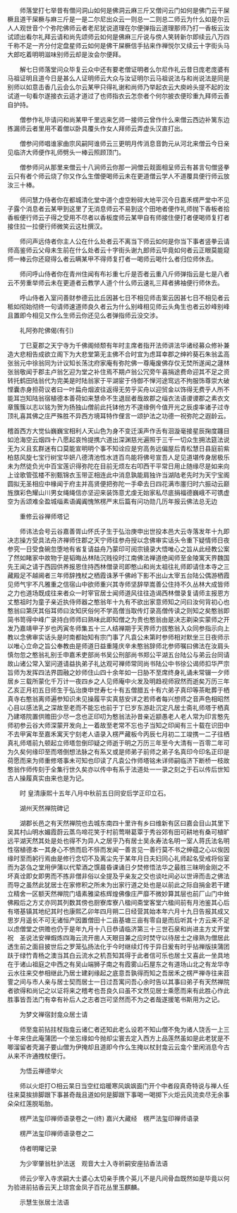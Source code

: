 <!-- { "loadSidebar": true } -->
　　师落堂打七举昔有僧问洞山如何是佛洞云麻三斤又僧问云门如何是佛门云干屎橛且道干屎橛与麻三斤是一是二尔尼出众云一则总一二则总二师云为什么如是尔云人人观世音个个弥陀佛师云者老尼犹说道理在尔便弹指云道理那师乃打一香板云汝试颂出看尔礼拜云请和尚先颂师云如何是佛麻三斤说与傍人笑转新尔即续云八万四千称不足一齐分付定盘星师云如何是佛干屎橛信手拈来作禅悦尔又续云十字街头马大郎吃着明明滋味别师云却是汝会尔便拜。

　　解七日师落堂问众毕复云众中还有要老僧证明者么尔尼作礼云昔日庞老庞婆有马祖证明且道今日是甚么人证明师云大众与汝证明尔云马祖说法与和尚说法是同是别师以如意击香几云会么尔云某甲只得礼谢和尚师乃举起衣云大庾岭头提不起的汝试道一句看尔遂接衣云适才道过了也师指衣云怎奈者个何尔披衣便珍重九拜师云善自护持。

　　僧参作礼毕请问和尚某甲千里远来乞师一接师云曾作什么来僧云西边补篱东边拣漏师云者里用不着僧以卧具覆头作女人拜师云弄虚头汉直打出。

　　僧参问师唱谁家曲宗风嗣阿谁师云三更明月传消息音韵元从河北来僧云今日亲见临济大师便作礼师劈头一棒云照顾顶门。

　　僧参师问从那里来僧云十八涧师云你那一涧僧云觌面相呈师云有甚言句僧竖拳云只有者个师云烧了你又作么生僧便喝师云未在更道僧云学人不道覆具便行师云放汝三十棒。

　　师问慧力侍者你在都城清化堂中道个虚空粉碎大地平沉今日嘉禾楞严堂中不见子露个消息者云某甲到这里了无消息师云不易到这个田地者便作礼师抛下香板者拾香板便行师云子得之受用不尽者以香板度师云某甲自有师接住便打者便喝师复打者接住拉一拉便行师微笑云这杜撰汉。

　　师问声远侍者你主人公在什么处者云不离当下师云如何是你当下事者竖拳云请师高鉴师云父母未生前在什么处者云十字街头谢九郎师云毕竟如何者云正眼莫能窥师一棒云你还窥得么者云瞒某甲不得师复打者一喝师云喝什么者归位师休去。

　　师问呼山侍者你在青州住闻有布衫重七斤是否者云重八斤师弹指云是七是八者云不劳重举师云未在更道者云教学人道个什么师云速礼三拜者拂袖便行师休去。

　　呼山侍者入室问善财参德云比丘因甚七日不相见师击案云因甚七日不相见者云秪如彻始彻终一句请师速道师良久者云为什么别峰相见师云头角生也者云妙峰别峰且置即今相见又作么生师云你还见么者弹指师云没交涉。

　　礼阿弥陀佛偈(有引)

　　丁巳夏郡之天宁寺为千佛阁倾颓有年时主席者指开法师讲法华诸经募众修补兼造大悲相告成欲立阁下为大悲堂第无主佛不合时宜为虑耳幸郡之绅衿葵石朱翁孟高张翁元中徐翁同为计议知长荡沈府家庵有弥陀佛一尊庵废佛存仅无焚所遂闻之蘧林张翁敬闻于郡主卢翁乞迎为堂之补住焉不期卢翁公冗旁午喜捐途费命迎其不足之资转托鹤田陆翁代为完美是时陆翁家于平湖宦于侍御不惮河途窎远不拘服饰尊崇大破悭囊赤身担荷议者曰一叶扁舟烟波往返得无劳乎买舟以迎贸金以饰得无费乎人所不能耳岂知陆翁宿植德本善荷如来慧命不生退屈者哉故郡之缁衣法语谡谡郡之素衣文章簇簇以志以铭为贺为扬独山僧前此托钵他方不遑缘例今值开光之辰虔率诸子过寺顶礼喜其佛之庄严殊胜不异西方境耳特作俚言一颂护法之功德一祝弥陀之遐龄云。

稽首西方大觉仙巍巍宝相利人天山色为身不变迁溪声作舌有洄漩毫接星辰掬度躔目如沧海空云烟四十八愿起哀怜提携六道出深渊慈光遍照于三千一切众生拥法筵法说无为义且玄群迷有口莫能宣明明个事不知诠应是穷高务远偏屋后青松慧日县庭前紫柏慈风旋七宝行树宝华妍八德清池性水涟百鸟能将佛号宣吾人足见道堪传身居极乐未为然徒负光中百宝莲识得弥陀在目前无烦左右叩西干平常日用止随缘尽是如来向上诠歌管弦楼不别甄锦衣玉带正相连此中消息孰能肩独许当湖陆老先时为天宁宝阁圆拟无圣相应中椽闻于府主并高贤便把弥陀一手牵去日四花满市廛归时六振动云巅旌旗彩色耀山川男女绳绳信亦坚迎来装饰意尤虔无始家私尽底捐福德巍峨不可镌虚空为舌颂难全盈城缁素语阗阗愧煞楞严末后篇有问功勋几历年报云佛法总无边

　　重修云谷禅师塔记

　　师讳法会号云谷嘉善胥山怀氏子生于弘治庚申出世投本邑大云寺落发年十九即决志操方受具法舟济禅师住郡之天宁师往参舟授以念佛审实话头令重下疑情师日夜参究一日受食碗忽堕地有省复请益舟乃蒙印可阅宗镜录大悟唯心之旨从此经教公案了然如睹家中故物于是韬晦丛林陆沉贱役时江南佛法禅道绝闻师至金陵寓天界魏国先王闻之请于西园供养报恩住持西林僧录司即憨山和尚太祖往礼师即请住本寺之三藏殿足不越阃者三年师辞拽杖之栖霞诛茅千佛岭下影不出山太宰五台陆公偶游栖霞见师气宇不凡雅重之信宿山中欲师重兴其寺师坚辞举嵩善公住持不久丛林大成皆师之力也道场既成往来者众一时宰官居士闻师道风往往造谒西林僧录复请师主报恩方丈憨祖时为童子亲近执侍师器之憨翁年十九有不欲出家意师知之问曰汝何背初心也憨翁曰第厌其俗耳师曰汝知厌俗何不学高僧当取传灯录高僧传读之则知之矣憨翁即简书笥得中峰广录持白师师曰熟味此即知僧之为贵也憨翁由是决志剃染实蒙师之开发乃嘉靖甲子岁也丙寅冬师集五十三人结禅期于天界师力拔憨翁入众同参指示向上教以念佛审实话头是时南都始知有宗门事了凡袁公未第时参师相对默坐三日夜师示以唯心立命之旨公奉教由是师道日益重隆庆辛未憨翁辞师北参师嘱曰佛法在汝肩头慎勿忽之憨翁礼别壬申嘉禾吏部尚书吴公刑部尚书郑公平湖五台陆公与弟云台同请故山诸公常入室问道请益执弟子礼达观可禅师常同尚书陆公中书徐公谒师扣华严宗旨师为发挥四法界圆融之妙师住山四十余年如一日胁不至席终身礼诵未常辍一夕师居乡三载所蒙化千万计一夜四乡之人见师庵中火发及明趋视师寂然而逝矣万历三年乙亥正月初五日师生于弘治庚申世寿七十有五僧腊五十有六弟子真印等茶毗葬于栖真寺右憨翁离师遍参知识未见操履平实真慈安详之若师者每兴想师之音声色相昭然心目以感法乳之深故至老而不能忘也前于丁巳岁东游赴沉定凡居士斋礼师塔于栖真乃建塔院置供赡田少尽一念也正印叨为憨翁法孙昔亲近颛愚老人老人常为印言憨先师初参云谷大师深蒙开发向上一着故至老常不忘也子当知之印闻有三十载在识田中不去甲寅年至嘉禾寓天宁刻老人语录入楞严藏板今丙辰七月初二工竣携一二子往栖真礼师塔前九顿起立师塔忽倒印疑之师逝于明之万历三年至今大清有一百零二年可为久矣何缘印至而塔倒想法脉之有系又或是师弟子前师之弟子名真印今印名正印是荷愿而来为师重修塔事未可知也印读了凡袁公作师塔铭未详师嗣临济下断桥一枝故憨翁作师传刻于全集行世久矣亦以传中有系于法道处一一录之刻之于石以传后世知古人操履真实由来也是为记。

　　时
皇清康熙十五年八月中秋前五日同安后学正印立石。

　　湖州天然禅院碑记

　　湖郡长邑之有天然禅院也去城东南四十里许有乡曰维新有区曰嘉会目山其里下吴其村山明水媚霞蔚云蒸鸟啼花笑于村前莺啭葛覃于秀谷郊有田可耕地有桑可植旷远平湖天然其处是处也得不为异人之居乎乃有居士吴永寿法名明一室人蒋氏法名明性宿植德本一其身心不愤而启不悱而发闻一善言见一善行莫不书之绅蕴之心以俟因缘时至而躬行焉由是修行念切不及离尘先于某年月日夫妇同心礼师起名受戒将俗室而为苾刍之堂用伊蒲以代荤酒之馔晨昏课诵日夕焚修悟法华之最胜三昧明金刚之不坏真诠即女即男而不拣非僧非俗以全提及乎亲友之交也谈吐间必以世谛而击之佛法而导之虽然此犹居士在家修积之所未为出家行道之处也是以前此之际自捐金若干建立精舍一区额天然禅院门墙素雅梁栋辉煌佛像庄严靡不微妙算其层也前厂山门中耸佛殿后之方丈亦同其列数其傍也厨寮库寮八楹间斋堂客堂六楹间前有月池鉴其心后有塔基镇其地纪其时也康熙乙卯年四月朔二日经营其始本年六月十九日告报其成又思岁月遥长不可无诸恒产因置僧田十二亩基塘三亩有零自是而后听其十方云来不足以虑僧堂之供赡也仍于是年九月十八日恭请临济第三十三世石泉和尚进主方丈开堂祝　圣说法安禅煆炼四海云流开凿人天眼目兼之应时焚守以待居士之缘熟为僧居此透生前之面目披世后之罗笼弘扬法化于今时继续灯传于异日爰有时乎拈禅版挟蒲团趺于绿竹青杨之澳当其白云流水之机吾知其得于此者信可乐也居士又喜此一坐具地在于诸山祖庭之中西之有吴山端狮子南之有霞雾山石屋东之有道场山北之有龙华寺云水往来交参相继此乃居士建刹缘起之底意吾孰得而知之吾居禾之楞严禅寺往来苕霅之间与市人亲与居士契而居士一日过吾寓问吾心余时告以其事曰弟子有天然禅院者欲得和尚记之以证将来之稽考也吾良久曰虽不文然见居士乘愿而来有此胜心作此胜事皆吾法门有幸有补后人之志者岂可坚然而不为之者哉遂援笔书斯用为之记。

　　为梦文禅宿封龛众居士请

　　师至龛前拈拄杖指龛云诸仁者还知此老么设若不知山僧不免为诸人饶舌一上三十年来住此庵蒲团一个坐忘缘如今抛却尘寰去定入西方上品莲然虽如是此老犹是不唧溜留者壳漏子要山僧为伊掩却且道即今作么生掩以杖封龛云云龛个里闲消息今古从来不许通拽杖便行。

　　为悟云禅德举火

　　师以火炬打○相云杲日当空红焰暖寒风飒飒面门开个中者段真奇特说与禅人任往来莫挨排脚跟下事甚奇哉且道如何是脚跟下事喝一喝掷下火炬云风流卖尽无余事朵朵红莲脱垢胎。

　　楞严法玺印禅师语录卷之一(终)
嘉兴大藏经　楞严法玺印禅师语录


　　楞严法玺印禅师语录卷之二

　　侍者明曙记录

　　为少宰肇翁杜护法送　观音大士入寺祈嗣安座拈香法语

　　师云少宰入寺求嗣大士婆心太切亲手携个英儿不是凡间骨血既然如是毕竟以何为验进前拈香云天上琼宫金凤子百花丛里玉麒麟。

　　示慧生张居士法语

